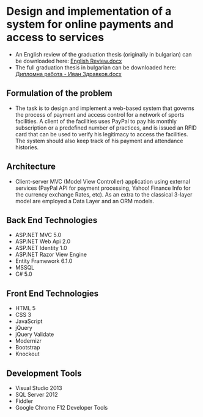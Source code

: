 # Design and implementation of a system for online payments and access to services #
* An English review of the graduation thesis (originally in bulgarian) can be downloaded here: [English Review.docx](https://github.com/ivan-zdravkov/bachelors/raw/develop/English%20Review.docx)
* The full graduation thesis in bulgarian can be downloaded here: [Дипломна работа - Иван Здравков.docx](https://github.com/ivan-zdravkov/bachelors/raw/develop/%D0%94%D0%B8%D0%BF%D0%BB%D0%BE%D0%BC%D0%BD%D0%B0%20%D1%80%D0%B0%D0%B1%D0%BE%D1%82%D0%B0%20-%20%D0%98%D0%B2%D0%B0%D0%BD%20%D0%97%D0%B4%D1%80%D0%B0%D0%B2%D0%BA%D0%BE%D0%B2.docx)

## Formulation of the problem
* The task is to design and implement a web-based system that governs the process of payment and access control for a network of sports facilities. A client of the facilities uses PayPal to pay his monthly subscription or a predefined number of practices, and is issued an RFID card that can be used to verify his legitimacy to access the facilities.  The system should also keep track of his payment and attendance histories.

## Architecture
* Client-server MVC (Model View Controller) application using external services (PayPal API for payment processing, Yahoo! Finance Info for the currency exchange Rates, etc). As an extra to the classical 3-layer model are employed a Data Layer and an ORM models.

## Back End Technologies
* ASP.NET MVC 5.0
* ASP.NET Web Api 2.0
* ASP.NET Identity 1.0
* ASP.NET Razor View Engine
* Entity Framework 6.1.0
* MSSQL
* C# 5.0

## Front End Technologies
* HTML 5
* CSS 3
* JavaScript 
* jQuery
* jQuery Validate
* Modernizr
* Bootstrap
* Knockout

## Development Tools 
* Visual Studio 2013
* SQL Server 2012
* Fiddler
* Google Chrome F12 Developer Tools
